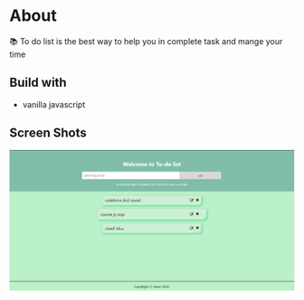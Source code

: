 # About
📚 To do list is the best way to help you in complete task and mange your time
## Build with
* vanilla javascript
## Screen Shots
![3](ss/3.PNG)

